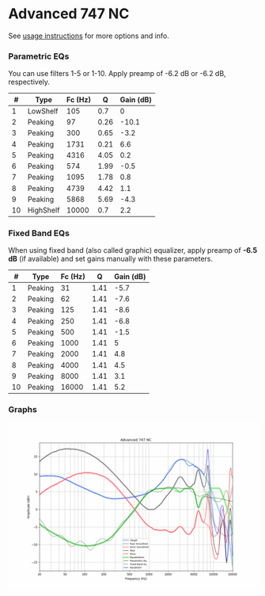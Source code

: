 # Advanced 747 NC
See [usage instructions](https://github.com/jaakkopasanen/AutoEq#usage) for more options and info.

### Parametric EQs
You can use filters 1-5 or 1-10. Apply preamp of -6.2 dB or -6.2 dB, respectively.

|   # | Type      |   Fc (Hz) |    Q |   Gain (dB) |
|-----|-----------|-----------|------|-------------|
|   1 | LowShelf  |       105 | 0.7  |         0   |
|   2 | Peaking   |        97 | 0.26 |       -10.1 |
|   3 | Peaking   |       300 | 0.65 |        -3.2 |
|   4 | Peaking   |      1731 | 0.21 |         6.6 |
|   5 | Peaking   |      4316 | 4.05 |         0.2 |
|   6 | Peaking   |       574 | 1.99 |        -0.5 |
|   7 | Peaking   |      1095 | 1.78 |         0.8 |
|   8 | Peaking   |      4739 | 4.42 |         1.1 |
|   9 | Peaking   |      5868 | 5.69 |        -4.3 |
|  10 | HighShelf |     10000 | 0.7  |         2.2 |

### Fixed Band EQs
When using fixed band (also called graphic) equalizer, apply preamp of **-6.5 dB** (if available) and set gains manually with these parameters.

|   # | Type    |   Fc (Hz) |    Q |   Gain (dB) |
|-----|---------|-----------|------|-------------|
|   1 | Peaking |        31 | 1.41 |        -5.7 |
|   2 | Peaking |        62 | 1.41 |        -7.6 |
|   3 | Peaking |       125 | 1.41 |        -8.6 |
|   4 | Peaking |       250 | 1.41 |        -6.8 |
|   5 | Peaking |       500 | 1.41 |        -1.5 |
|   6 | Peaking |      1000 | 1.41 |         5   |
|   7 | Peaking |      2000 | 1.41 |         4.8 |
|   8 | Peaking |      4000 | 1.41 |         4.5 |
|   9 | Peaking |      8000 | 1.41 |         3.1 |
|  10 | Peaking |     16000 | 1.41 |         5.2 |

### Graphs
![](./Advanced%20747%20NC.png)
